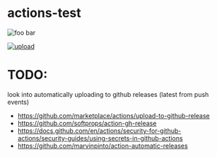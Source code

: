 # actions-test

![foo bar](https://github.com/gnush/actions-test/actions/workflows/upload.yml/badge.svg)

[![upload](https://github.com/gnush/actions-test/actions/workflows/upload.yml/badge.svg)](https://github.com/gnush/actions-test/actions/workflows/upload.yml)


# TODO:
look into automatically uploading to github releases (latest from push events)

* https://github.com/marketplace/actions/upload-to-github-release
* https://github.com/softprops/action-gh-release
* https://docs.github.com/en/actions/security-for-github-actions/security-guides/using-secrets-in-github-actions
* https://github.com/marvinpinto/action-automatic-releases